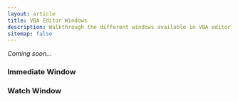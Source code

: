 ```yaml
---
layout: article
title: VBA Editor Windows
description: Walkthrough the different windows available in VBA editor
sitemap: false
---
```

*Coming soon...*
### Immediate Window
### Watch Window